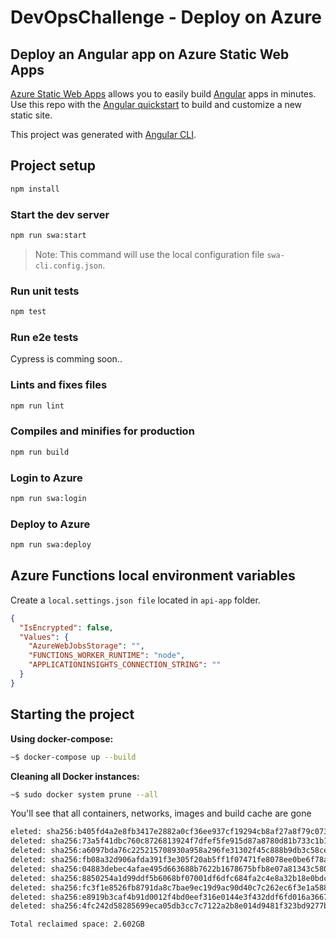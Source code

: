 # DevOpsChallenge - Deploy on Azure

## Deploy an Angular app on Azure Static Web Apps

[Azure Static Web Apps](https://docs.microsoft.com/azure/static-web-apps/overview) allows you to easily build [Angular](https://angular.io/) apps in minutes. Use this repo with the [Angular quickstart](https://docs.microsoft.com/azure/static-web-apps/getting-started?tabs=angular) to build and customize a new static site.

This project was generated with [Angular CLI](https://github.com/angular/angular-cli).

## Project setup

```bash
npm install
```

### Start the dev server

```bash
npm run swa:start
```

> Note: This command will use the local configuration file `swa-cli.config.json`.

### Run unit tests

```bash
npm test
```

### Run e2e tests

Cypress is comming soon..


### Lints and fixes files

```bash
npm run lint
```

### Compiles and minifies for production

```bash
npm run build
```

### Login to Azure

```bash
npm run swa:login
```

### Deploy to Azure

```bash
npm run swa:deploy
```

## Azure Functions local environment variables

Create a `local.settings.json file` located in `api-app` folder.

```json
{
  "IsEncrypted": false,
  "Values": {
    "AzureWebJobsStorage": "",
    "FUNCTIONS_WORKER_RUNTIME": "node",
    "APPLICATIONINSIGHTS_CONNECTION_STRING": ""
  }
}
```

## Starting the project

**Using docker-compose:**

```bash
~$ docker-compose up --build
```

**Cleaning all Docker instances:**

```bash
~$ sudo docker system prune --all
```

You'll see that all containers, networks, images and build cache are gone

```bash
eleted: sha256:b405fd4a2e8fb3417e2882a0cf36ee937cf19294cb8af27a8f79c07345ce6ed4
deleted: sha256:73a5f41dbc760c8726813924f7dfef5fe915d87a8780d81b733c1b185f2f54a8
deleted: sha256:a6097bda76c225215708930a958a296fe31302f45c888b9db3c58ce9d9f574ad
deleted: sha256:fb08a32d906afda391f3e305f20ab5ff1f07471fe8078ee0be6f78a8aaec964a
deleted: sha256:04883debec4afae495d663688b7622b1678675bfb8e07a81343c580dcaae3d27
deleted: sha256:8850254a1d99ddf5b6068bf07001df6dfc684fa2c4e8a32b18e0bdcb21640aba
deleted: sha256:fc3f1e8526fb8791da8c7bae9ec19d9ac90d40c7c262ec6f3e1a588a08a97d8b
deleted: sha256:e8919b3caf4b91d0012f4bd0eef316e0144e3f432ddf6fd016a3667c8af608b5
deleted: sha256:4fc242d58285699eca05db3cc7c7122a2b8e014d9481f323bd9277baacfa0628

Total reclaimed space: 2.602GB
```
